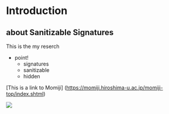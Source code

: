 # Introduction

## about Sanitizable Signatures

This is the my reserch

- point!
    - signatures
    - sanitizable
    - hidden

[This is a link to Momiji]  (https://momiji.hiroshima-u.ac.jp/momiji-top/index.shtml)

![](https://momiji.hiroshima-u.ac.jp/momiji-top/cmn_images/sitelogo.gif)